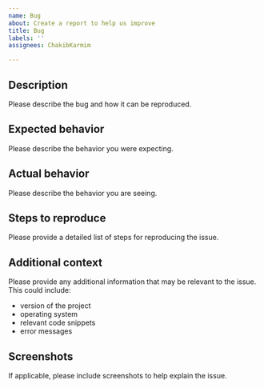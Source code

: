 ```yaml
---
name: Bug
about: Create a report to help us improve
title: Bug
labels: ''
assignees: ChakibKarmim

---
```


## Description

Please describe the bug and how it can be reproduced. 

## Expected behavior

Please describe the behavior you were expecting. 

## Actual behavior

Please describe the behavior you are seeing. 

## Steps to reproduce

Please provide a detailed list of steps for reproducing the issue. 

## Additional context

Please provide any additional information that may be relevant to the issue. This could include: 
- version of the project 
- operating system 
- relevant code snippets 
- error messages 

## Screenshots

If applicable, please include screenshots to help explain the issue.
